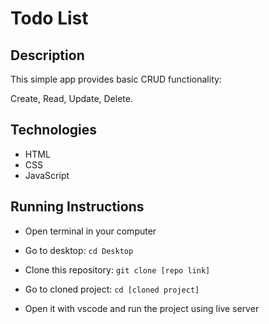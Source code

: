 
# Todo List

## Description

This simple app provides basic CRUD functionality:

Create, Read, Update, Delete.

## Technologies

* HTML
* CSS
* JavaScript

## Running Instructions

* Open terminal in your computer

* Go to desktop: `cd Desktop`

* Clone this repository: `git clone [repo link]`

* Go to cloned project: `cd [cloned project]`

* Open it with vscode and run the project using live server
